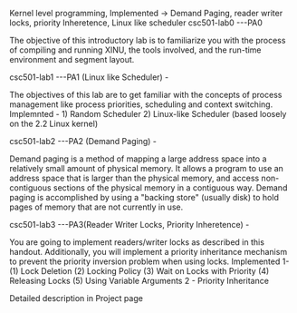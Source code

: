 

Kernel level programming, Implemented -> Demand Paging, reader writer locks, priority Inheretence, Linux like scheduler
csc501-lab0 ---PA0

The objective of this introductory lab is to familiarize you with the process of compiling and running XINU, the tools involved, and the run-time environment and segment layout.

csc501-lab1 ---PA1 (Linux like Scheduler) -

The objectives of this lab are to get familiar with the concepts of process management like process priorities, scheduling and context switching. Implemnted - 1) Random Scheduler 2) Linux-like Scheduler (based loosely on the 2.2 Linux kernel)

csc501-lab2 ---PA2 (Demand Paging) -

Demand paging is a method of mapping a large address space into a relatively small amount of physical memory. It allows a program to use an address space that is larger than the physical memory, and access non-contiguous sections of the physical memory in a contiguous way. Demand paging is accomplished by using a "backing store" (usually disk) to hold pages of memory that are not currently in use.

csc501-lab3 ---PA3(Reader Writer Locks, Priority Inheretence) -

You are going to implement readers/writer locks as described in this handout. Additionally, you will implement a priority inheritance mechanism to prevent the priority inversion problem when using locks. Implemented 1- (1) Lock Deletion (2) Locking Policy (3) Wait on Locks with Priority (4) Releasing Locks (5) Using Variable Arguments 2 - Priority Inheritance


Detailed description in Project page
